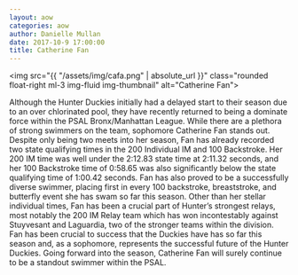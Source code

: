 ```yaml
---
layout: aow
categories: aow
author: Danielle Mullan
date: 2017-10-9 17:00:00
title: Catherine Fan
---
```

<img src="{{ "/assets/img/cafa.png" | absolute_url }}" class="rounded float-right ml-3 img-fluid img-thumbnail" alt="Catherine Fan">

Although the Hunter Duckies initially had a delayed start to their season due to an over chlorinated pool, they have recently returned to being a dominate force within the PSAL Bronx/Manhattan League. While there are a plethora of strong swimmers on the team, sophomore Catherine Fan stands out. Despite only being two meets into her season, Fan has already recorded two state qualifying times in the 200 Individual IM and 100 Backstroke. Her 200 IM time was well under the 2:12.83 state time at 2:11.32 seconds, and her 100 Backstroke time of 0:58.65 was also significantly below the state qualifying time of 1:00.42 seconds. Fan has also proved to be a successfully diverse swimmer, placing first in every 100 backstroke, breaststroke, and butterfly event she has swam so far this season. Other than her stellar individual times, Fan has been a crucial part of Hunter’s strongest relays, most notably the 200 IM Relay team which has won incontestably against Stuyvesant and Laguardia, two of the stronger teams within the division. Fan has been crucial to success that the Duckies have has so far this season and, as a sophomore, represents the successful future of the Hunter Duckies. Going forward into the season, Catherine Fan will surely continue to be a standout swimmer within the PSAL.
